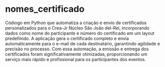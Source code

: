 # nomes_certificado

Códiogo em Python que automatiza a criação e envio de certificados personalizados para o Crea-Jr Núcleo São João del-Rei, incorporando dados como nome do participante e número do certificado em um layout predefinido. A aplicação gera o certificado completo e envia automaticamente para o e-mail de cada destinatário, garantindo agilidade e precisão no processo. Com essa automação, a emissão e entrega dos certificados foram significativamente otimizadas, proporcionando um serviço mais rápido e profissional para os participantes dos eventos.
